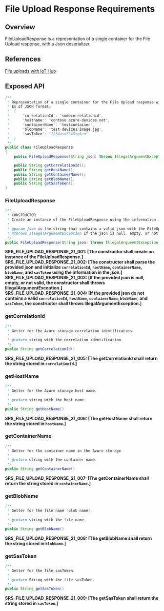 # File Upload Response Requirements

## Overview

FileUploadResponse is a representation of a single container for the File Upload response, with a Json deserializer.

## References

[File uploads with IoT Hub](https://docs.microsoft.com/en-us/azure/iot-hub/iot-hub-devguide-file-upload)

## Exposed API

```java
/**
 * Representation of a single container for the File Upload response with a Json deserializer.
 * Ex of JSON format:
 *  {
 *      "correlationId": "somecorrelationid",
 *      "hostname": "contoso.azure-devices.net",
 *      "containerName": "testcontainer",
 *      "blobName": "test-device1/image.jpg",
 *      "sasToken": "1234asdfSAStoken"
 *  }
 */
public class FileUploadResponse
{
    public FileUploadResponse(String json) throws IllegalArgumentException;

    public String getCorrelationId();
    public String getHostName();
    public String getContainerName();
    public String getBlobName();
    public String getSasToken();
}
```

### FileUploadResponse
```java
/**
 * CONSTRUCTOR
 * Create an instance of the FileUploadResponse using the information in the provided json.
 *
 * @param json is the string that contains a valid json with the FileUpload response.
 * @throws IllegalArgumentException if the json is null, empty, or not valid.
 */
public FileUploadResponse(String json) throws IllegalArgumentException
```
**SRS_FILE_UPLOAD_RESPONSE_21_001: [**The constructor shall create an instance of the FileUploadResponse.**]**  
**SRS_FILE_UPLOAD_RESPONSE_21_002: [**The constructor shall parse the provided json and initialize `correlationId`, `hostName`, `containerName`, `blobName`, and `sasToken` using the information in the json.**]**  
**SRS_FILE_UPLOAD_RESPONSE_21_003: [**If the provided json is null, empty, or not valid, the constructor shall throws IllegalArgumentException.**]**  
**SRS_FILE_UPLOAD_RESPONSE_21_004: [**If the provided json do not contains a valid `correlationId`, `hostName`, `containerName`, `blobName`, and `sasToken`, the constructor shall throws IllegalArgumentException.**]**  

### getCorrelationId
```java
/**
 * Getter for the Azure storage correlation identification.
 *
 * @return string with the correlation identification.
 */
public String getCorrelationId()
```
**SRS_FILE_UPLOAD_RESPONSE_21_005: [**The getCorrelationId shall return the string stored in `correlationId`.**]**  

### getHostName
```java
/**
 * Getter for the Azure storage host name.
 *
 * @return string with the host name.
 */
public String getHostName()
```
**SRS_FILE_UPLOAD_RESPONSE_21_006: [**The getHostName shall return the string stored in `hostName`.**]**  

### getContainerName
```java
/**
 * Getter for the container name in the Azure storage.
 *
 * @return string with the container name.
 */
public String getContainerName()
```
**SRS_FILE_UPLOAD_RESPONSE_21_007: [**The getContainerName shall return the string stored in `containerName`.**]**  

### getBlobName
```java
/**
 * Getter for the file name (blob name).
 *
 * @return string with the file name.
 */
public String getBlobName()
```
**SRS_FILE_UPLOAD_RESPONSE_21_008: [**The getBlobName shall return the string stored in `blobName`.**]**  

### getSasToken
```java
/**
 * Getter for the file sasToken.
 *
 * @return String with the file sasToken.
 */
public String getSasToken()
```
**SRS_FILE_UPLOAD_RESPONSE_21_009: [**The getSasToken shall return the string stored in `sasToken`.**]**  
